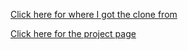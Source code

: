 [Click here for where I got the clone from](https://dribbble.com/shots/21527805-Project-Management-Overview-Applications-List-Page#)


[Click here for the project page](https://coding-is-fun12345.github.io/Project-Management-Overview-Applications-List-Page-clone/)

